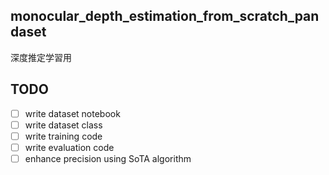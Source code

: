 ## monocular_depth_estimation_from_scratch_pandaset
深度推定学習用

## TODO

* [ ] write dataset notebook
* [ ] write dataset class
* [ ] write training code
* [ ] write evaluation code
* [ ] enhance precision using SoTA algorithm
